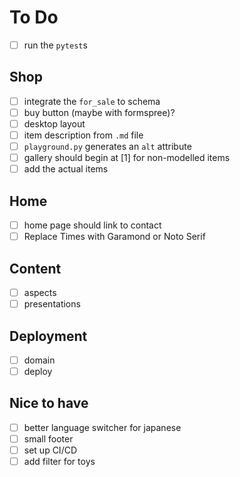 # To Do
- [ ] run the `pytest`s

## Shop
- [ ] integrate the `for_sale` to schema
- [ ] buy button (maybe with formspree)?
- [ ] desktop layout
- [ ] item description from `.md` file
- [ ] `playground.py` generates an `alt` attribute
- [ ] gallery should begin at [1] for non-modelled items
- [ ] add the actual items

## Home
- [ ] home page should link to contact
- [ ] Replace Times with Garamond or Noto Serif

## Content
- [ ] aspects
- [ ] presentations

## Deployment
- [ ] domain
- [ ] deploy

## Nice to have
- [ ] better language switcher for japanese
- [ ] small footer
- [ ] set up CI/CD
- [ ] add filter for toys
